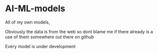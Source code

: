 # AI-ML-models
All of my own models, 

Obviously the data is from the web so dont blame me if there already is a use of them somewhere out there on github

Every model is under development
